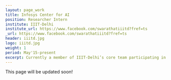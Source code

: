 ```yaml
---
layout: page_work
title: Infosys Center for AI
position: Researcher Intern
institute: IIIT-Delhi
institute_url: https://www.facebook.com/swarathatiiitd?fref=ts
_url: https://www.facebook.com/swarathatiiitd?fref=ts
header: iiitd.jpg
logo: iiitd.jpg
weight: 1
period: May'15-present
excerpt: Currently a member of IIIT-Delhi’s core team participating in the "Rise the Spark" Driverless Challenge by Mahindra. We are a mix of faculty and students from IIIT-Delhi, who together have expertise in vision, robotics, embedded systems, sensing, and communications. While we pursue research in our areas of expertise, we make a conscious effort to put our findings to work in the practical world. Our ultimate goal is to launch autonomous shuttles that provide anytime last mile connectivity in Indian cities. I led a team of 2 and designed the Test Bench and Perception Module in ROS/C++. Delivered workshop on ROS, Git and C++ to ~40 interns during the summer of 2015. 
---
```

This page will be updated soon!